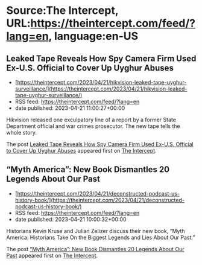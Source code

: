 # Source:The Intercept, URL:https://theintercept.com/feed/?lang=en, language:en-US

## Leaked Tape Reveals How Spy Camera Firm Used Ex-U.S. Official to Cover Up Uyghur Abuses
 - [https://theintercept.com/2023/04/21/hikvision-leaked-tape-uyghur-surveillance/](https://theintercept.com/2023/04/21/hikvision-leaked-tape-uyghur-surveillance/)
 - RSS feed: https://theintercept.com/feed/?lang=en
 - date published: 2023-04-21 11:00:27+00:00

<p>Hikvision released one exculpatory line of a report by a former State Department official and war crimes prosecutor. The new tape tells the whole story.</p>
<p>The post <a href="https://theintercept.com/2023/04/21/hikvision-leaked-tape-uyghur-surveillance/" rel="nofollow">Leaked Tape Reveals How Spy Camera Firm Used Ex-U.S. Official to Cover Up Uyghur Abuses</a> appeared first on <a href="https://theintercept.com" rel="nofollow">The Intercept</a>.</p>

## “Myth America”: New Book Dismantles 20 Legends About Our Past
 - [https://theintercept.com/2023/04/21/deconstructed-podcast-us-history-book/](https://theintercept.com/2023/04/21/deconstructed-podcast-us-history-book/)
 - RSS feed: https://theintercept.com/feed/?lang=en
 - date published: 2023-04-21 10:00:32+00:00

<p>Historians Kevin Kruse and Julian Zelizer discuss their new book, “Myth America: Historians Take On the Biggest Legends and Lies About Our Past.”</p>
<p>The post <a href="https://theintercept.com/2023/04/21/deconstructed-podcast-us-history-book/" rel="nofollow">“Myth America”: New Book Dismantles 20 Legends About Our Past</a> appeared first on <a href="https://theintercept.com" rel="nofollow">The Intercept</a>.</p>

